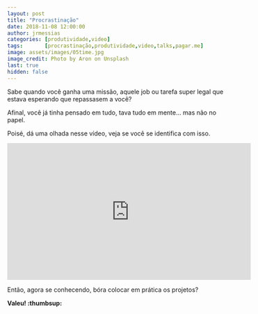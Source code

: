 ```yaml
---
layout: post
title: "Procrastinação"
date: 2018-11-08 12:00:00
author: jrmessias
categories: [produtividade,video]
tags:       [procrastinação,produtividade,video,talks,pagar.me]
image: assets/images/05time.jpg
image_credit: Photo by Aron on Unsplash
last: true
hidden: false
---
```


<p>Sabe quando você ganha uma missão, aquele job ou tarefa super legal que estava esperando que repassasem a você?</p>

<p>Afinal, você já tinha pensado em tudo, tava tudo em mente... mas não no papel.</p>

<p>Poisé, dá uma olhada nesse vídeo, veja se você se identifica com isso.</p>

<iframe width="560" height="315" src="https://www.youtube.com/embed/tMuU6fViaS8" frameborder="0" allow="accelerometer; autoplay; encrypted-media; gyroscope; picture-in-picture" allowfullscreen></iframe>

<p>Então, agora se conhecendo, bóra colocar em prática os projetos?</b>

<p><strong>Valeu! :thumbsup:</strong></p>

